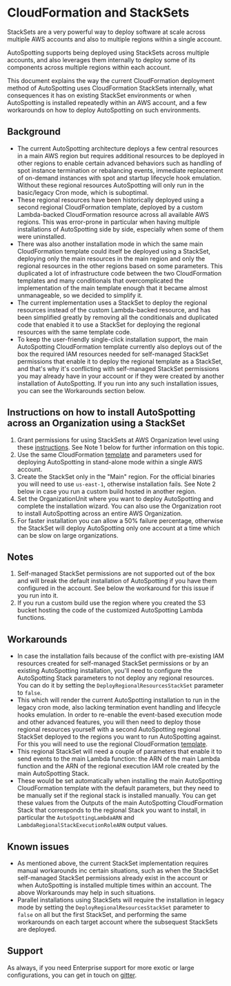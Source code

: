 # CloudFormation and StackSets

StackSets are a very powerful way to deploy software at scale across multiple
AWS accounts and also to multiple regions within a single account.

AutoSpotting supports being deployed using StackSets across multiple accounts,
and also leverages them internally to deploy some of its components across
multiple regions within each account.

This document explains the way the current CloudFormation deployment method of
AutoSpotting uses CloudFormation StackSets internally, what consequences it has
on existing StackSet environments or when AutoSpotting is installed repeatedly
within an AWS account, and a few workarounds on how to deploy AutoSpotting on
such environments.

## Background

- The current AutoSpotting architecture deploys a few central resources in a
  main AWS region but requires additional resources to be deployed in other
  regions to enable certain advanced behaviors such as handling of spot instance
  termination or rebalancing events, immediate replacement of on-demand
  instances with spot and startup lifecycle hook emulation. Without these
  regional resources AutoSpotting will only run in the basic/legacy Cron mode,
  which is suboptimal.
- These regional resources have been historically deployed using a second
  regional CloudFormation template, deployed by a custom Lambda-backed
  CloudFormation resource across all available AWS regions. This was error-prone
  in particular when having multiple installations of AutoSpotting side by side,
  especially when some of them were uninstalled.
- There was also another installation mode in which the same main CloudFormation
  template could itself be deployed using a StackSet, deploying only the main
  resources in the main region and only the regional resources in the other
  regions based on some parameters. This duplicated a lot of infrastructure code
  between the two CloudFormation templates and many conditionals that
  overcomplicated the implementation of the main template enough that it became
  almost unmanageable, so we decided to simplify it.
- The current implementation uses a StackSet to deploy the regional resources
  instead of the custom Lambda-backed resource, and has been simplified greatly by
  removing all the conditionals and duplicated code that enabled it to use a
  StackSet for deploying the regional resources with the same template code.
- To keep the user-friendly single-click installation support, the main AutoSpotting
  CloudFormation template currently also deploys out of the box the required IAM
  resources needed for self-managed StackSet permissions that enable it to
  deploy the regional template as a StackSet, and that's why it's conflicting
  with self-managed StackSet permissions you may already have in your account or
  if they were created by another installation of AutoSpotting. If you run into
  any such installation issues, you can see the Workarounds section below.

## Instructions on how to install AutoSpotting across an Organization using a StackSet

1. Grant permissions for using StackSets at AWS Organization level using these
   [instructions](https://docs.aws.amazon.com/AWSCloudFormation/latest/UserGuide/StackSets-orgs-enable-trusted-access.html).
   See Note 1 below for further information on this topic.
1. Use the same CloudFormation
   [template](https://s3.amazonaws.com/cloudprowess/nightly/template.yaml) and
   parameters used for deploying AutoSpotting in stand-alone mode within a
   single AWS account.
1. Create the StackSet only in the "Main" region. For the official binaries you
   will need to use `us-east-1`, otherwise installation fails. See Note 2 below
   in case you run a custom build hosted in another region.
1. Set the OrganizationUnit where you want to deploy AutoSpotting and complete
   the installation wizard. You can also use the Organization root to install
   AutoSpotting across an entire AWS Organization.
1. For faster installation you can allow a 50% failure percentage, otherwise the
   StackSet will deploy AutoSpotting only one account at a time which can be
   slow on large organizations.

## Notes

1. Self-managed StackSet permissions are not supported out of the box and will
   break the default installation of AutoSpotting if you have them configured in
   the account. See below the workaround for this issue if you run into it.
1. If you run a custom build use the region where you created the S3 bucket
   hosting the code of the customized AutoSpotting Lambda functions.

## Workarounds

- In case the installation fails because of the conflict with pre-existing IAM
  resources created for self-managed StackSet permissions or by an existing
  AutoSpotting installation, you'll need to configure the AutoSpotting Stack
  parameters to not deploy any regional resources. You can do it by setting the
  `DeployRegionalResourcesStackSet` parameter to `false`.
- This which will render the current AutoSpotting installation to run in the
  legacy cron mode, also lacking termination event handling and lifecycle hooks
  emulation. In order to re-enable the event-based execution mode and other
  advanced features, you will then need to deploy those regional resources
  yourself with a second AutoSpotting regional StackSet deployed to the regions
  you want to run AutoSpotting against. For this you will need to use the
  regional CloudFormation
  [template](https://s3.amazonaws.com/cloudprowess/nightly/regional_template.yaml).
- This regional StackSet will need a couple of parameters that enable it to send
  events to the main Lambda function: the ARN of the main Lambda function and
  the ARN of the regional execution IAM role created by the main AutoSpotting
  Stack.
- These would be set automatically when installing the main AutoSpotting
  CloudFormation template with the default parameters, but they need to be
  manually set if the regional stack is installed manually. You can get these
  values from the Outputs of the main AutoSpotting CloudFormation Stack that
  corresponds to the regional Stack you want to install, in particular the
  `AutoSpottingLambdaARN` and `LambdaRegionalStackExecutionRoleARN` output
  values.

## Known issues

- As mentioned above, the current StackSet implementation requires manual
  workarounds inc certain situations, such as when the StackSet self-managed
  StackSet permissions already exist in the account or when AutoSpotting is
  installed multiple times within an account. The above Workarounds may help in
  such situations.
- Parallel installations using StackSets will require the installation in legacy
  mode by setting the `DeployRegionalResourcesStackSet` parameter to `false` on
  all but the first StackSet, and performing the same workarounds on each target
  account where the subsequest StackSets are deployed.

## Support

As always, if you need Enterprise support for more exotic or large
configurations, you can get in touch on [gitter](https://gitter.im/cristim).
